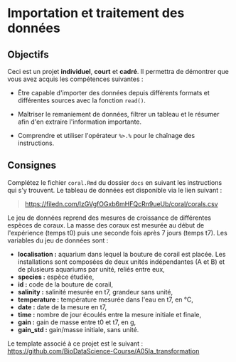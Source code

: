 # Importation et traitement des données

## Objectifs

Ceci est un projet **individuel**, **court** et **cadré**. Il permettra de démontrer que vous avez acquis les compétences suivantes :

-   Être capable d'importer des données depuis différents formats et différentes sources avec la fonction `read()`.

-   Maîtriser le remaniement de données, filtrer un tableau et le résumer afin d'en extraire l'information importante.

-   Comprendre et utiliser l'opérateur `%>.%` pour le chaînage des instructions.

## Consignes

Complétez le fichier `coral.Rmd` du dossier `docs` en suivant les instructions qui s'y trouvent. Le tableau de données est disponible via le lien suivant :

> <https://filedn.com/lzGVgfOGxb6mHFQcRn9ueUb/coral/corals.csv>

Le jeu de données reprend des mesures de croissance de différentes espèces de coraux. La masse des coraux est mesurée au début de l'expérience (temps t0) puis une seconde fois après 7 jours (temps t7). Les variables du jeu de données sont :

-   **localisation :** aquarium dans lequel la bouture de corail est placée. Les installations sont composées de deux unités indépendantes (A et B) et de plusieurs aquariums par unité, reliés entre eux,
-   **species :** espèce étudiée,
-   **id :** code de la bouture de corail,
-   **salinity :** salinité mesurée en t7, grandeur sans unité,
-   **temperature :** température mesurée dans l'eau en t7, en °C,
-   **date :** date de la mesure en t7,
-   **time :** nombre de jour écoulés entre la mesure initiale et finale,
-   **gain :** gain de masse entre t0 et t7, en g,
-   **gain_std :** gain/masse initiale, sans unité.

Le template associé à ce projet est le suivant : <https://github.com/BioDataScience-Course/A05Ia_transformation>

